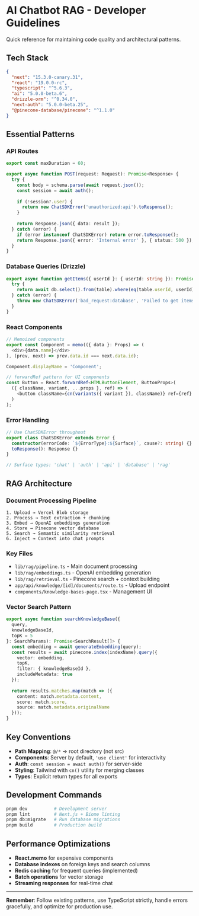 # AI Chatbot RAG - Developer Guidelines

Quick reference for maintaining code quality and architectural patterns.

## Tech Stack
```json
{
  "next": "15.3.0-canary.31",
  "react": "19.0.0-rc", 
  "typescript": "^5.6.3",
  "ai": "5.0.0-beta.6",
  "drizzle-orm": "^0.34.0",
  "next-auth": "5.0.0-beta.25",
  "@pinecone-database/pinecone": "^1.1.0"
}
```

## Essential Patterns

### API Routes
```typescript
export const maxDuration = 60;

export async function POST(request: Request): Promise<Response> {
  try {
    const body = schema.parse(await request.json());
    const session = await auth();
    
    if (!session?.user) {
      return new ChatSDKError('unauthorized:api').toResponse();
    }
    
    return Response.json({ data: result });
  } catch (error) {
    if (error instanceof ChatSDKError) return error.toResponse();
    return Response.json({ error: 'Internal error' }, { status: 500 });
  }
}
```

### Database Queries (Drizzle)
```typescript
export async function getItems({ userId }: { userId: string }): Promise<Item[]> {
  try {
    return await db.select().from(table).where(eq(table.userId, userId));
  } catch (error) {
    throw new ChatSDKError('bad_request:database', 'Failed to get items');
  }
}
```

### React Components
```typescript
// Memoized components
export const Component = memo(({ data }: Props) => (
  <div>{data.name}</div>
), (prev, next) => prev.data.id === next.data.id);

Component.displayName = 'Component';

// forwardRef pattern for UI components
const Button = React.forwardRef<HTMLButtonElement, ButtonProps>(
  ({ className, variant, ...props }, ref) => (
    <button className={cn(variants({ variant }), className)} ref={ref} {...props} />
  )
);
```

### Error Handling
```typescript
// Use ChatSDKError throughout
export class ChatSDKError extends Error {
  constructor(errorCode: `${ErrorType}:${Surface}`, cause?: string) {}
  toResponse(): Response {}
}

// Surface types: 'chat' | 'auth' | 'api' | 'database' | 'rag'
```

## RAG Architecture

### Document Processing Pipeline
```
1. Upload → Vercel Blob storage
2. Process → Text extraction + chunking
3. Embed → OpenAI embeddings generation  
4. Store → Pinecone vector database
5. Search → Semantic similarity retrieval
6. Inject → Context into chat prompts
```

### Key Files
- `lib/rag/pipeline.ts` - Main document processing
- `lib/rag/embeddings.ts` - OpenAI embedding generation
- `lib/rag/retrieval.ts` - Pinecone search + context building
- `app/api/knowledge/[id]/documents/route.ts` - Upload endpoint
- `components/knowledge-bases-page.tsx` - Management UI

### Vector Search Pattern
```typescript
export async function searchKnowledgeBase({
  query,
  knowledgeBaseId,
  topK = 5
}: SearchParams): Promise<SearchResult[]> {
  const embedding = await generateEmbedding(query);
  const results = await pinecone.index(indexName).query({
    vector: embedding,
    topK,
    filter: { knowledgeBaseId },
    includeMetadata: true
  });
  
  return results.matches.map(match => ({
    content: match.metadata.content,
    score: match.score,
    source: match.metadata.originalName
  }));
}
```

## Key Conventions

- **Path Mapping**: `@/*` → root directory (not src)
- **Components**: Server by default, `'use client'` for interactivity
- **Auth**: `const session = await auth()` for server-side
- **Styling**: Tailwind with `cn()` utility for merging classes
- **Types**: Explicit return types for all exports

## Development Commands

```bash
pnpm dev          # Development server
pnpm lint         # Next.js + Biome linting  
pnpm db:migrate   # Run database migrations
pnpm build        # Production build
```

## Performance Optimizations

- **React.memo** for expensive components
- **Database indexes** on foreign keys and search columns
- **Redis caching** for frequent queries (implemented)
- **Batch operations** for vector storage
- **Streaming responses** for real-time chat

---

**Remember**: Follow existing patterns, use TypeScript strictly, handle errors gracefully, and optimize for production use.